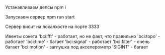 Устанавливаем депсы
npm i

Запускаем сервер
npm run start

Сервер висит на локалхосте на порте 3333

Ивенты сокета
'bci:fft' - работает, но не факт, что правильно
'bci:topo' - работает
'bci:time' - багает
'bci:signal' - работает
'bci:filter' - очень багает
'bci:motion' - заглушка под акселерометр
'SIGINT' - багает